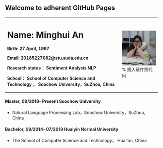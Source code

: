 ## Welcome to adherent GitHub Pages


<table border="0">
  <tr>
    <td width="75%">
      <h1>Name: Minghui An</h1>
      <p><b>Birth: 27 April, 1997</b></p>
       <p><b>Email: 20185227082@stu.suda.edu.cn</b></p>
       <p><b>Research status： Sentiment Analysis NLP</b></p>
       <p><b>School： School of Computer Science and Technology ， Soochow University，SuZhou, China</b></p>      
    </td>
    <td width="25%">
      <img src="/DF5A775E-A9A3-49AC-B98B-E2212AC3D2D0.JPG" width="100%">      % 插入证件照代码
    </td>
  </tr>
</table>



#### Master, 09/2018- Present Soochow University

- Natural Language Processing Lab，Soochow University，SuZhou, China

#### Bachelor, 09/2014- 07/2018 Huaiyin Normal University

- The School of Computer Science and Technology， Huai'an, China




